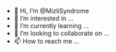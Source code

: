- 👋 Hi, I’m @MizliSyndrome
- 👀 I’m interested in ...
- 🌱 I’m currently learning ...
- 💞️ I’m looking to collaborate on ...
- 📫 How to reach me ...

<!---
MizliSyndrome/MizliSyndrome is a ✨ special ✨ repository because its `README.md` (this file) appears on your GitHub profile.
You can click the Preview link to take a look at your changes.
--->
